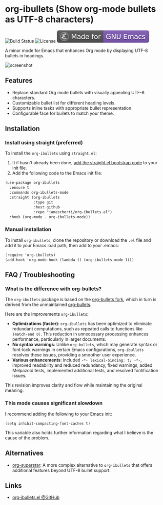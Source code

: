 # org-ibullets (Show org-mode bullets as UTF-8 characters)
![Build Status](https://github.com/jamescherti/org-ibullets.el/actions/workflows/ci.yml/badge.svg)
![License](https://img.shields.io/github/license/jamescherti/org-ibullets.el)
![](https://raw.githubusercontent.com/jamescherti/org-ibullets.el/main/.images/made-for-gnu-emacs.svg)

A minor mode for Emacs that enhances Org mode by displaying UTF-8 bullets in headings.

![screenshot](https://github.com/jamescherti/org-ibullets.el/raw/main/screenshot.png)

## Features

- Replace standard Org mode bullets with visually appealing UTF-8 characters.
- Customizable bullet list for different heading levels.
- Supports inline tasks with appropriate bullet representation.
- Configurable face for bullets to match your theme.

## Installation

### Install using straight (preferred)

To install the `org-ibullets` using `straight.el`:

1. It if hasn't already been done, [add the straight.el bootstrap code](https://github.com/radian-software/straight.el?tab=readme-ov-file#getting-started) to your init file.
2. Add the following code to the Emacs init file:
```emacs-lisp
(use-package org-ibullets
  :ensure t
  :commands org-ibullets-mode
  :straight (org-ibullets
             :type git
             :host github
             :repo "jamescherti/org-ibullets.el")
  :hook (org-mode . org-ibullets-mode))
```

### Manual installation

To install `org-ibullets`, clone the repository or download the `.el` file and add it to your Emacs load path, then add to your .emacs:
```
(require 'org-ibullets)
(add-hook 'org-mode-hook (lambda () (org-ibullets-mode 1)))
```

## FAQ / Troubleshooting

### What is the difference with org-bullets?

The `org-ibullets` package is based on the [org-bullets fork](https://github.com/integral-dw/org-bullets), which in turn is derived from the unmaintained [org-bullets](https://github.com/sabof/org-bullets).

Here are the improvements `org-ibullets`:
- **Optimizations (faster)**: `org-ibullets` has been optimized to eliminate redundant computations, such as repeated calls to functions like `(match-end 0)`. This reduction in unnecessary processing enhances performance, particularly in larger documents.
- **No syntax warnings**: Unlike `org-bullets`, which may generate syntax or font-lock warnings in certain Emacs configurations, `org-ibullets` resolves these issues, providing a smoother user experience.
- **Various enhancements**: Included `-*- lexical-binding: t; -*-`, improved readability and reduced redundancy, fixed warnings, added Melpazoid tests, implemented additional tests, and resolved fontification issues.

This revision improves clarity and flow while maintaining the original meaning.

### This mode causes significant slowdown

I recommend adding the following to your Emacs init:
```emacs-lisp
(setq inhibit-compacting-font-caches t)
```

This variable also holds further information regarding what I believe is the cause of the problem.

## Alternatives

- [org-superstar](https://github.com/integral-dw/org-superstar-mode): A more complex alternative to `org-ibullets` that offers additional features beyond UTF-8 bullet support.

## Links

- [org-ibullets.el @GitHub](https://github.com/jamescherti/org-ibullets.el)
